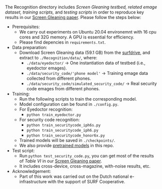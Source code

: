 The Recognition directory includes *Screen Gleaning testbed, related emage dataset, training scripts,* and *testing scripts* in order to reproduce key results in our [Screen Gleaning paper](https://www.ndss-symposium.org/wp-content/uploads/ndss2021_4B-2_23021_paper.pdf). Please follow the steps below: 
- Prerequisites:
    - We carry out experiments on Ubuntu 20.04 environemnt with 16 cpu cores and 32G memory. A GPU is essential for efficiency.
    - Please find depencies in `requirements.txt`.
- Data preparation:
    - Download Screen Gleaning data (59.1 GB) from the [surfdrive](https://surfdrive.surf.nl/files/index.php/s/WRfYHu1laRunBpo), and extract to `./Recognition/data/`, where:
        - `./data/eyedoctor/` -> One instantiation data of testbed (i.e., eyedoctor emages).
        - `./data/security_code/'phone model'` -> Training emage data collected from different phones.
        - `./data/security_code/simulated_security_code/` -> Real security code emages from different phones.
- Training:
    - Run the following scripts to train the corresponding model.
    - Model configuration can be found in `./config.py`.
    - For Eyedoctor recognition:
        - `python train_eyedoctor.py`
    - For security code recognition:
        - `python train_securitycode_iph6s.py`
        - `python train_securitycode_iph6.py`
        - `python train_securitycode_honor6x.py`
    - Trained models will be saved in `./checkpoints/`. 
    - We also provide [pretrained models](./checkpoints/) in this repo.
- Test script:
    - Run `python test_security_code.py`, you can get most of the results of *Table VI* in our [Screen Gleaning paper](https://www.ndss-symposium.org/wp-content/uploads/ndss2021_4B-2_23021_paper.pdf).
    - It includes cross-device, cross-magazine, with-noise results, etc.
- Acknowledgement:
    - Part of this work was carried out on the Dutch national e-infrastructure with the support of SURF Cooperative. 
